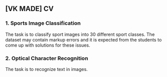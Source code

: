 ## [VK MADE] CV

### 1. Sports Image Classification

The task is to classify sport images into 30 different sport classes.
The dataset may contain markup errors and it is expected from the students
to come up with solutions for these issues.

### 2. Optical Character Recognition

The task is to recognize text in images.

